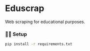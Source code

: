 # Eduscrap

Web scraping for educational purposes.

### 🧑‍💻 Setup
```bash
pip install -r requirements.txt
```